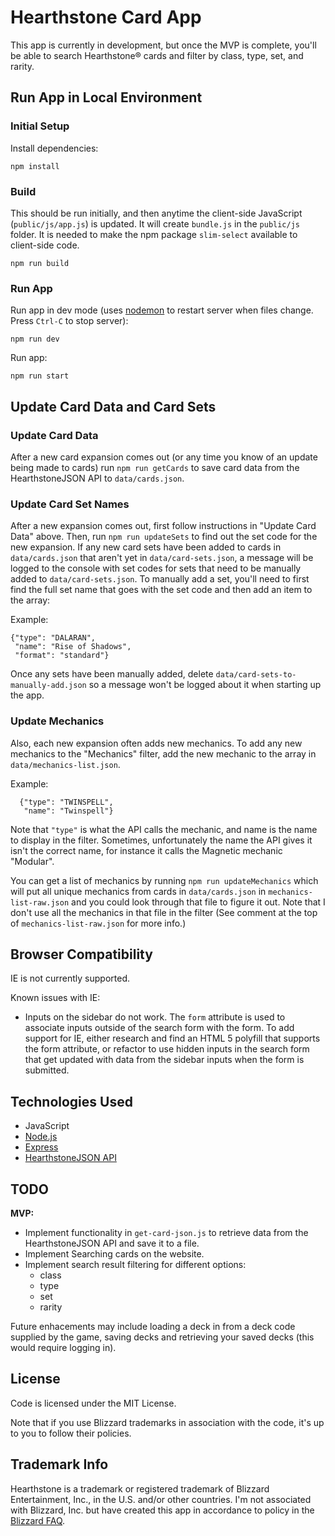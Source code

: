 # Hearthstone Card App

This app is currently in development, but once the MVP is complete, you'll be able to search Hearthstone® cards and filter by class, type, set, and rarity.

## Run App in Local Environment

### Initial Setup

Install dependencies:

```
npm install
```

### Build

This should be run initially, and then anytime the client-side JavaScript (`public/js/app.js`) is updated. It will create `bundle.js` in the `public/js` folder. It is needed to make the npm package `slim-select` available to client-side code.

```
npm run build
```

### Run App

Run app in dev mode (uses [nodemon](https://nodemon.io/) to restart server when files change. Press `Ctrl-C` to stop server):

```
npm run dev
```

Run app:

```
npm run start
```

## Update Card Data and Card Sets

### Update Card Data

After a new card expansion comes out (or any time you know of an update being made to cards) run `npm run getCards` to save card data from the HearthstoneJSON API to `data/cards.json`.

### Update Card Set Names

After a new expansion comes out, first follow instructions in "Update Card Data" above. 
Then, run `npm run updateSets` to find out the set code for the new expansion.
If any new card sets have been added to cards in `data/cards.json` that aren't yet in `data/card-sets.json`, a message will be logged to the console with set codes for sets that need to be manually added to `data/card-sets.json`. To manually add a set, you'll need to first find the full set name that goes with the set code and then add an item to the array:

Example:
```
{"type": "DALARAN",
 "name": "Rise of Shadows",
 "format": "standard"}
  ```

Once any sets have been manually added, delete `data/card-sets-to-manually-add.json` so a message won't be logged about it when starting up the app.

### Update Mechanics

Also, each new expansion often adds new mechanics. To add any new mechanics to the "Mechanics" filter, add the new mechanic to the array in `data/mechanics-list.json`.

Example:
```
  {"type": "TWINSPELL",
   "name": "Twinspell"}
```
Note that `"type"` is what the API calls the mechanic, and name is the name to display in the filter. Sometimes, unfortunately the name the API gives it isn't the correct name, for instance it calls the Magnetic mechanic "Modular". 

You can get a list of mechanics by running `npm run updateMechanics` which will put all unique mechanics from cards in `data/cards.json` in `mechanics-list-raw.json` and you could look through that file to figure it out. Note that I don't use all the mechanics in that file in the filter (See comment at the top of `mechanics-list-raw.json` for more info.)

## Browser Compatibility

IE is not currently supported.

Known issues with IE:

* Inputs on the sidebar do not work. The `form` attribute is used to associate inputs outside of the search form with the form. To add support for IE, either research and find an HTML 5 polyfill that supports the form attribute, or refactor to use hidden inputs in the search form that get updated with data from the sidebar inputs when the form is submitted. 

## Technologies Used

* JavaScript
* [Node.js](https://nodejs.org)
* [Express](https://expressjs.com/)
* [HearthstoneJSON API](https://hearthstonejson.com/)

## TODO

**MVP:**  
* Implement functionality in `get-card-json.js` to retrieve data from the HearthstoneJSON API and save it to a file.
* Implement Searching cards on the website.
* Implement search result filtering for different options:
  * class
  * type
  * set
  * rarity

Future enhacements may include loading a deck in from a deck code supplied by the game, saving decks and retrieving your saved decks (this would require logging in).  

## License

Code is licensed under the MIT License. 

Note that if you use Blizzard trademarks in association with the code, it's up to you to follow their policies.

## Trademark Info

Hearthstone is a trademark or registered trademark of Blizzard Entertainment, Inc., in the U.S. and/or other countries.
I'm not associated with Blizzard, Inc. but have created this app in accordance to policy in the [Blizzard FAQ](http://us.blizzard.com/en-us/company/about/legal-faq.html). 
